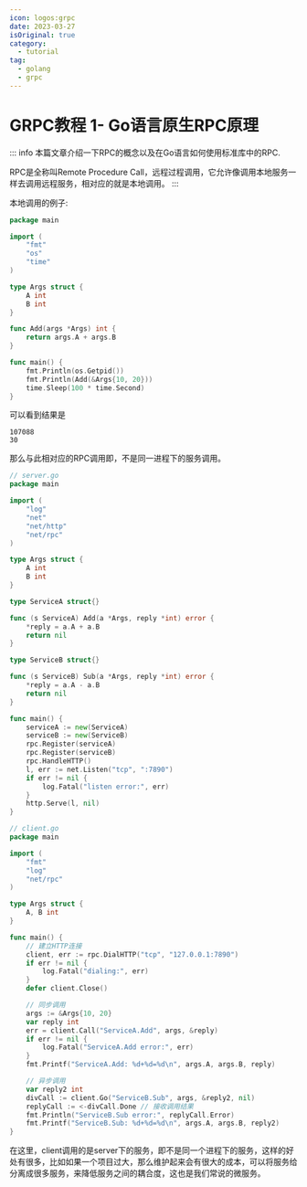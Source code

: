 ```yaml
---
icon: logos:grpc
date: 2023-03-27
isOriginal: true
category:
  - tutorial
tag:
  - golang
  - grpc
---
```


# GRPC教程 1- Go语言原生RPC原理 

::: info
本篇文章介绍一下RPC的概念以及在Go语言如何使用标准库中的RPC.

RPC是全称叫Remote Procedure Call，远程过程调用，它允许像调用本地服务一样去调用远程服务，相对应的就是本地调用。
:::

本地调用的例子:
```go
package main

import (
	"fmt"
	"os"
	"time"
)

type Args struct {
	A int
	B int
}

func Add(args *Args) int {
	return args.A + args.B 
}

func main() {
	fmt.Println(os.Getpid())
	fmt.Println(Add(&Args{10, 20}))
	time.Sleep(100 * time.Second)
}

```

可以看到结果是

```
107088
30
```

那么与此相对应的RPC调用即，不是同一进程下的服务调用。

```go
// server.go
package main

import (
	"log"
	"net"
	"net/http"
	"net/rpc"
)

type Args struct {
	A int
	B int
}

type ServiceA struct{}

func (s ServiceA) Add(a *Args, reply *int) error {
	*reply = a.A + a.B
	return nil
}

type ServiceB struct{}

func (s ServiceB) Sub(a *Args, reply *int) error {
	*reply = a.A - a.B
	return nil
}

func main() {
	serviceA := new(ServiceA)
	serviceB := new(ServiceB)
	rpc.Register(serviceA)
	rpc.Register(serviceB)
	rpc.HandleHTTP()
	l, err := net.Listen("tcp", ":7890")
	if err != nil {
		log.Fatal("listen error:", err)
	}
	http.Serve(l, nil)
}
```

```go
// client.go
package main

import (
	"fmt"
	"log"
	"net/rpc"
)

type Args struct {
	A, B int
}

func main() {
	// 建立HTTP连接
	client, err := rpc.DialHTTP("tcp", "127.0.0.1:7890")
	if err != nil {
		log.Fatal("dialing:", err)
	}
	defer client.Close()

	// 同步调用
	args := &Args{10, 20}
	var reply int
	err = client.Call("ServiceA.Add", args, &reply)
	if err != nil {
		log.Fatal("ServiceA.Add error:", err)
	}
	fmt.Printf("ServiceA.Add: %d+%d=%d\n", args.A, args.B, reply)

	// 异步调用
	var reply2 int
	divCall := client.Go("ServiceB.Sub", args, &reply2, nil)
	replyCall := <-divCall.Done // 接收调用结果
	fmt.Println("ServiceB.Sub error:", replyCall.Error)
	fmt.Printf("ServiceB.Sub: %d+%d=%d\n", args.A, args.B, reply2)
}
```

在这里，client调用的是server下的服务，即不是同一个进程下的服务，这样的好处有很多，比如如果一个项目过大，那么维护起来会有很大的成本，可以将服务给分离成很多服务，来降低服务之间的耦合度，这也是我们常说的微服务。




